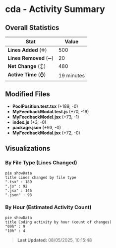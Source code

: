 # cda - Activity Summary 

## Overall Statistics

| Stat                   | Value                                                             |
| ---------------------- | ----------------------------------------------------------------- |
| **Lines Added** (➕)   | 500                                          |
| **Lines Removed** (➖) | 20                                        |
| **Net Change** (↕)    | 480                |
| **Active Time** (⌚)   | 19 minutes |


## Modified Files
- **PoolPosition.test.tsx** (+189, -0)
- **MyFeedbackModal.test.js** (+70, -19)
- **MyFeedbackModel.jsx** (+73, -1)
- **index.js** (+3, -0)
- **package.json** (+93, -0)
- **MyFeedbackModal.jsx** (+72, -0)

## Visualizations

### By File Type (Lines Changed)

```mermaid
pie showData
title Lines changed by file type
".tsx" : 189
".js" : 92
".jsx" : 146
".json" : 93
```

### By Hour (Estimated Activity Count)

```mermaid
pie showData
title Coding activity by hour (count of changes)
"09h" : 9
"10h" : 4
```


> **Last Updated:** 08/05/2025, 10:15:48